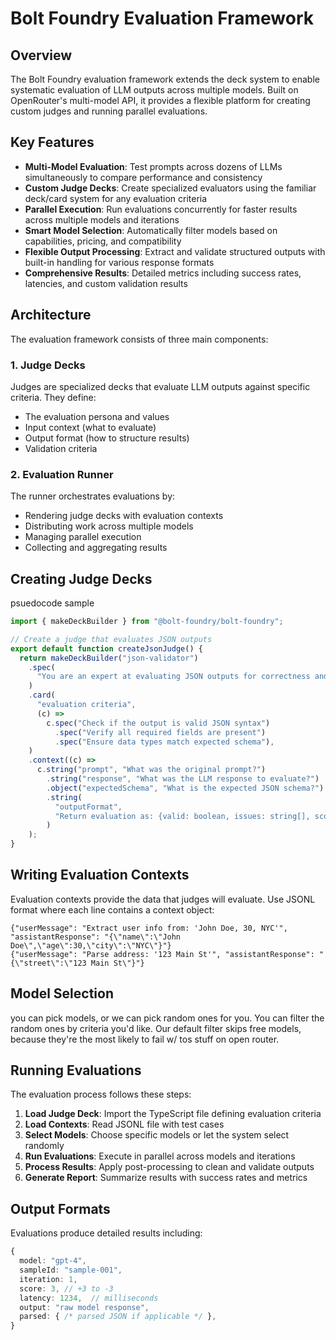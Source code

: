 # Bolt Foundry Evaluation Framework

## Overview

The Bolt Foundry evaluation framework extends the deck system to enable
systematic evaluation of LLM outputs across multiple models. Built on
OpenRouter's multi-model API, it provides a flexible platform for creating
custom judges and running parallel evaluations.

## Key Features

- **Multi-Model Evaluation**: Test prompts across dozens of LLMs simultaneously
  to compare performance and consistency
- **Custom Judge Decks**: Create specialized evaluators using the familiar
  deck/card system for any evaluation criteria
- **Parallel Execution**: Run evaluations concurrently for faster results across
  multiple models and iterations
- **Smart Model Selection**: Automatically filter models based on capabilities,
  pricing, and compatibility
- **Flexible Output Processing**: Extract and validate structured outputs with
  built-in handling for various response formats
- **Comprehensive Results**: Detailed metrics including success rates,
  latencies, and custom validation results

## Architecture

The evaluation framework consists of three main components:

### 1. Judge Decks

Judges are specialized decks that evaluate LLM outputs against specific
criteria. They define:

- The evaluation persona and values
- Input context (what to evaluate)
- Output format (how to structure results)
- Validation criteria

### 2. Evaluation Runner

The runner orchestrates evaluations by:

- Rendering judge decks with evaluation contexts
- Distributing work across multiple models
- Managing parallel execution
- Collecting and aggregating results

## Creating Judge Decks

psuedocode sample

```typescript
import { makeDeckBuilder } from "@bolt-foundry/bolt-foundry";

// Create a judge that evaluates JSON outputs
export default function createJsonJudge() {
  return makeDeckBuilder("json-validator")
    .spec(
      "You are an expert at evaluating JSON outputs for correctness and completeness.",
    )
    .card(
      "evaluation criteria",
      (c) =>
        c.spec("Check if the output is valid JSON syntax")
          .spec("Verify all required fields are present")
          .spec("Ensure data types match expected schema"),
    )
    .context((c) =>
      c.string("prompt", "What was the original prompt?")
        .string("response", "What was the LLM response to evaluate?")
        .object("expectedSchema", "What is the expected JSON schema?")
        .string(
          "outputFormat",
          "Return evaluation as: {valid: boolean, issues: string[], score: number, explanation: string}",
        )
    );
}
```

## Writing Evaluation Contexts

Evaluation contexts provide the data that judges will evaluate. Use JSONL format
where each line contains a context object:

```jsonl
{"userMessage": "Extract user info from: 'John Doe, 30, NYC'", "assistantResponse": "{\"name\":\"John Doe\",\"age\":30,\"city\":\"NYC\"}"}
{"userMessage": "Parse address: '123 Main St'", "assistantResponse": "{\"street\":\"123 Main St\"}"}
```

## Model Selection

you can pick models, or we can pick random ones for you. You can filter the
random ones by criteria you'd like. Our default filter skips free models,
because they're the most likely to fail w/ tos stuff on open router.

## Running Evaluations

The evaluation process follows these steps:

1. **Load Judge Deck**: Import the TypeScript file defining evaluation criteria
2. **Load Contexts**: Read JSONL file with test cases
3. **Select Models**: Choose specific models or let the system select randomly
4. **Run Evaluations**: Execute in parallel across models and iterations
5. **Process Results**: Apply post-processing to clean and validate outputs
6. **Generate Report**: Summarize results with success rates and metrics

## Output Formats

Evaluations produce detailed results including:

```typescript
{
  model: "gpt-4",
  sampleId: "sample-001",
  iteration: 1,
  score: 3, // +3 to -3
  latency: 1234,  // milliseconds
  output: "raw model response",
  parsed: { /* parsed JSON if applicable */ },
}
```
